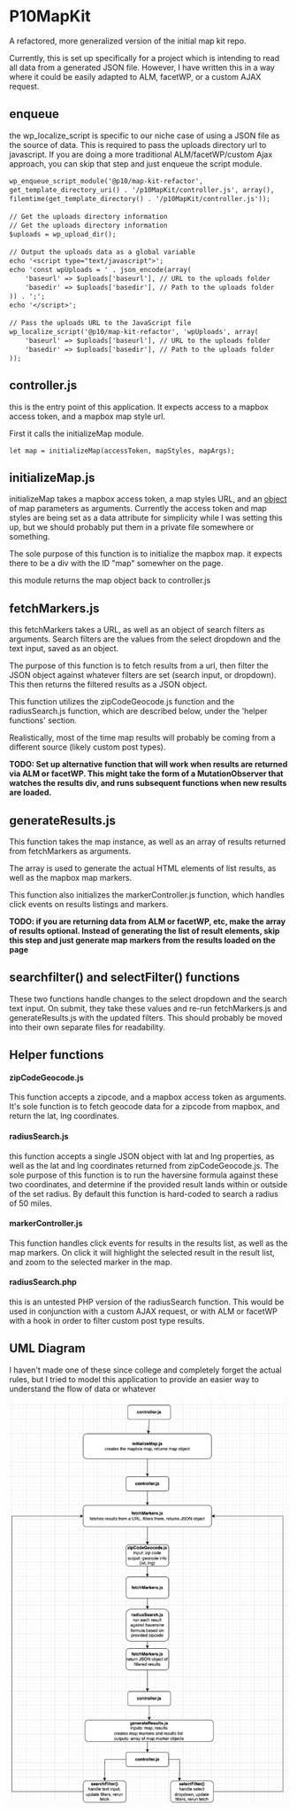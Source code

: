 # P10MapKit

A refactored, more generalized version of the initial map kit repo.

Currently, this is set up specifically for a project which is intending to read all data from a generated JSON file. However, I have written this in a way where it could be easily adapted to ALM, facetWP, or a custom AJAX request.

## enqueue

the wp_localize_script is specific to our niche case of using a JSON file as the source of data. This is required to pass the uploads directory url to javascript. If you are doing a more traditional ALM/facetWP/custom Ajax approach, you can skip that step and just enqueue the script module.

```
wp_enqueue_script_module('@p10/map-kit-refactor', get_template_directory_uri() . '/p10MapKit/controller.js', array(), filemtime(get_template_directory() . '/p10MapKit/controller.js'));

// Get the uploads directory information
// Get the uploads directory information
$uploads = wp_upload_dir();

// Output the uploads data as a global variable
echo '<script type="text/javascript">';
echo 'const wpUploads = ' . json_encode(array(
    'baseurl' => $uploads['baseurl'], // URL to the uploads folder
    'basedir' => $uploads['basedir'], // Path to the uploads folder
)) . ';';
echo '</script>';

// Pass the uploads URL to the JavaScript file
wp_localize_script('@p10/map-kit-refactor', 'wpUploads', array(
    'baseurl' => $uploads['baseurl'], // URL to the uploads folder
    'basedir' => $uploads['basedir'], // Path to the uploads folder
));
```

## controller.js

this is the entry point of this application. It expects access to a mapbox access token, and a mapbox map style url.

First it calls the initializeMap module.

```
let map = initializeMap(accessToken, mapStyles, mapArgs);
```

## initializeMap.js

initializeMap takes a mapbox access token, a map styles URL, and an [object](https://docs.mapbox.com/mapbox-gl-js/api/map/) of map parameters as arguments. Currently the access token and map styles are being set as a data attribute for simplicity while I was setting this up, but we should probably put them in a private file somewhere or something.

The sole purpose of this function is to initialize the mapbox map. it expects there to be a div with the ID "map" somewher on the page.

this module returns the map object back to controller.js

## fetchMarkers.js

this fetchMarkers takes a URL, as well as an object of search filters as arguments. Search filters are the values from the select dropdown and the text input, saved as an object.

The purpose of this function is to fetch results from a url, then filter the JSON object against whatever filters are set (search input, or dropdown). This then returns the filtered results as a JSON object.

This function utilizes the zipCodeGeocode.js function and the radiusSearch.js function, which are described below, under the 'helper functions' section.

Realistically, most of the time map results will probably be coming from a different source (likely custom post types).

**TODO: Set up alternative function that will work when results are returned via ALM or facetWP. This might take the form of a MutationObserver that watches the results div, and runs subsequent functions when new results are loaded.**

## generateResults.js

This function takes the map instance, as well as an array of results returned from fetchMarkers as arguments.

The array is used to generate the actual HTML elements of list results, as well as the mapbox map markers.

This function also initializes the markerController.js function, which handles click events on results listings and markers.

**TODO: if you are returning data from ALM or facetWP, etc, make the array of results optional. Instead of generating the list of result elements, skip this step and just generate map markers from the results loaded on the page**

## searchfilter() and selectFilter() functions

These two functions handle changes to the select dropdown and the search text input. On submit, they take these values and re-run fetchMarkers.js and generateResults.js with the updated filters. This should probably be moved into their own separate files for readability.

## Helper functions

#### zipCodeGeocode.js

This function accepts a zipcode, and a mapbox access token as arguments. It's sole function is to fetch geocode data for a zipcode from mapbox, and return the lat, lng coordinates.

#### radiusSearch.js

this function accepts a single JSON object with lat and lng properties, as well as the lat and lng coordinates returned from zipCodeGeocode.js. The sole purpose of this function is to run the haversine formula against these two coordinates, and determine if the provided result lands within or outside of the set radius. By default this function is hard-coded to search a radius of 50 miles.

#### markerController.js

This function handles click events for results in the results list, as well as the map markers. On click it will highlight the selected result in the result list, and zoom to the selected marker in the map.

#### radiusSearch.php

this is an untested PHP version of the radiusSearch function. This would be used in conjunction with a custom AJAX request, or with ALM or facetWP with a hook in order to filter custom post type results.

## UML Diagram

I haven't made one of these since college and completely forget the actual rules, but I tried to model this application to provide an easier way to understand the flow of data or whatever

![UML Diagram](uml.png)
